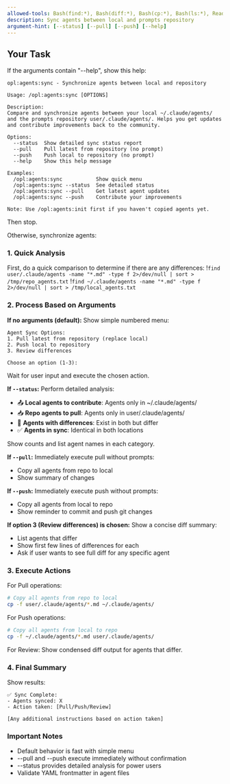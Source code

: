 ```yaml
---
allowed-tools: Bash(find:*), Bash(diff:*), Bash(cp:*), Bash(ls:*), Read, Write, Grep
description: Sync agents between local and prompts repository
argument-hint: [--status] [--pull] [--push] [--help]
---
```


## Your Task

If the arguments contain "--help", show this help:

```
opl:agents:sync - Synchronize agents between local and repository

Usage: /opl:agents:sync [OPTIONS]

Description:
Compare and synchronize agents between your local ~/.claude/agents/
and the prompts repository user/.claude/agents/. Helps you get updates
and contribute improvements back to the community.

Options:
  --status  Show detailed sync status report
  --pull    Pull latest from repository (no prompt)
  --push    Push local to repository (no prompt)
  --help    Show this help message

Examples:
  /opl:agents:sync           Show quick menu
  /opl:agents:sync --status  See detailed status
  /opl:agents:sync --pull    Get latest agent updates
  /opl:agents:sync --push    Contribute your improvements

Note: Use /opl:agents:init first if you haven't copied agents yet.
```

Then stop.

Otherwise, synchronize agents:

### 1. Quick Analysis
First, do a quick comparison to determine if there are any differences:
!`find user/.claude/agents -name "*.md" -type f 2>/dev/null | sort > /tmp/repo_agents.txt`
!`find ~/.claude/agents -name "*.md" -type f 2>/dev/null | sort > /tmp/local_agents.txt`

### 2. Process Based on Arguments

**If no arguments (default):**
Show simple numbered menu:
```
Agent Sync Options:
1. Pull latest from repository (replace local)
2. Push local to repository
3. Review differences

Choose an option (1-3):
```

Wait for user input and execute the chosen action.

**If `--status`:**
Perform detailed analysis:
- 📤 **Local agents to contribute**: Agents only in ~/.claude/agents/
- 📥 **Repo agents to pull**: Agents only in user/.claude/agents/
- 🔄 **Agents with differences**: Exist in both but differ
- ✅ **Agents in sync**: Identical in both locations

Show counts and list agent names in each category.

**If `--pull`:**
Immediately execute pull without prompts:
- Copy all agents from repo to local
- Show summary of changes

**If `--push`:**
Immediately execute push without prompts:
- Copy all agents from local to repo
- Show reminder to commit and push git changes

**If option 3 (Review differences) is chosen:**
Show a concise diff summary:
- List agents that differ
- Show first few lines of differences for each
- Ask if user wants to see full diff for any specific agent

### 3. Execute Actions

For Pull operations:
```bash
# Copy all agents from repo to local
cp -f user/.claude/agents/*.md ~/.claude/agents/
```

For Push operations:
```bash
# Copy all agents from local to repo
cp -f ~/.claude/agents/*.md user/.claude/agents/
```

For Review:
Show condensed diff output for agents that differ.

### 4. Final Summary

Show results:
```
✅ Sync Complete:
- Agents synced: X
- Action taken: [Pull/Push/Review]

[Any additional instructions based on action taken]
```

### Important Notes
- Default behavior is fast with simple menu
- --pull and --push execute immediately without confirmation
- --status provides detailed analysis for power users
- Validate YAML frontmatter in agent files
